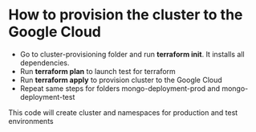 # How to provision the cluster to the Google Cloud

- Go to cluster-provisioning folder and run **terraform init**. It installs all dependencies.
- Run **terraform plan** to launch test for terraform
- Run **terraform apply** to provision cluster to the Google Cloud
- Repeat same steps for folders mongo-deployment-prod and mongo-deployment-test

This code will create cluster and namespaces for production and test environments